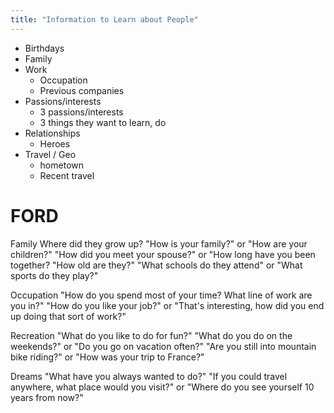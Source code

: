 ```yaml
---
title: "Information to Learn about People"
---
```


- Birthdays
- Family
- Work
    - Occupation
    - Previous companies
- Passions/interests
    - 3 passions/interests
    - 3 things they want to learn, do
- Relationships
    - Heroes
- Travel / Geo
    - hometown
    - Recent travel
    
    
    
    
# FORD    
Family
Where did they grow up?
"How is your family?" or "How are your children?"
"How did you meet your spouse?" or "How long have you been together?
"How old are they?" "What schools do they attend" or "What sports do they play?"

Occupation
"How do you spend most of your time?
What line of work are you in?" "How do you like your job?" or "That's interesting, how did you end up doing that sort of work?"

Recreation
"What do you like to do for fun?" "What do you do on the weekends?" or "Do you go on vacation often?"
"Are you still into mountain bike riding?" or "How was your trip to France?"

Dreams
"What have you always wanted to do?" "If you could travel anywhere, what place would you visit?" or "Where do you see yourself 10 years from now?"
